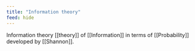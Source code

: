 ```yaml
---
title: "Information theory"
feed: hide
---
```


Information theory [[theory]] of [[Information]] in terms of [[Probability]] developed by [[Shannon]]. 